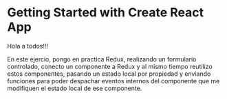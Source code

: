 # Getting Started with Create React App

Hola a todos!!!

En este ejercio, pongo en practica Redux, realizando un formulario controlado, conecto un componente a Redux y al mismo tiempo reutilizo estos componentes, pasando un estado local por propiedad y enviando funciones para poder despachar eventos internos del componente que me modifiquen el estado local de ese componente.
